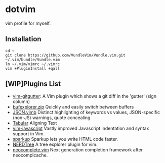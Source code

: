 # dotvim
vim profile for myself.

## Installation

```
cd ~
git clone https://github.com/VundleVim/Vundle.vim.git ~/.vim/bundle/Vundle.vim
ln ~/.vim/vimrc ~/.vimrc
vim +PluginInstall +qall
```

## [WIP]Plugins List

* [vim-gitgutter](http://vimawesome.com/plugin/vim-gitgutter): A Vim plugin which shows a git diff in the 'gutter' (sign column)
* [bufexplorer.zip](http://www.vim.org/scripts/script.php?script_id=42) Quickly and easily switch between buffers
* [JSON.vimb](http://vimawesome.com/plugin/json-vim) Distinct highlighting of keywords vs values, JSON-specific (non-JS) warnings, quote concealing
* [Tabular](http://vimawesome.com/plugin/tabular)  Aligning Text
* [vim-javascript](http://vimawesome.com/plugin/vim-javascript) Vastly improved Javascript indentation and syntax support in Vim.
* [sparkup](http://vimawesome.com/plugin/sparkup) Sparkup lets you write HTML code faster.
* [NERDTree](https://github.com/scrooloose/nerdtree) A tree explorer plugin for vim.
* [neocomplete.vim](https://github.com/shougo/neocomplete.vim) Next generation completion framework after neocomplcache.
